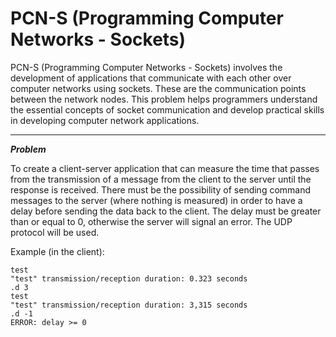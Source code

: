 # PCN-S (Programming Computer Networks - Sockets)
PCN-S (Programming Computer Networks - Sockets) involves the development of applications that communicate with each other over computer networks using sockets. These are the communication points between the network nodes. This problem helps programmers understand the essential concepts of socket communication and develop practical skills in developing computer network applications.

---
***Problem***

To create a client-server application that can measure the time that passes from the transmission of a message from the client to the server until the response is received. There must be the possibility of sending command messages to the server (where nothing is measured) in order to have a delay before sending the data back to the client. The delay must be greater than or equal to 0, otherwise the server will signal an error. The UDP protocol will be used.

Example (in the client):
```
test
"test" transmission/reception duration: 0.323 seconds
.d 3
test
"test" transmission/reception duration: 3,315 seconds
.d -1
ERROR: delay >= 0
```
